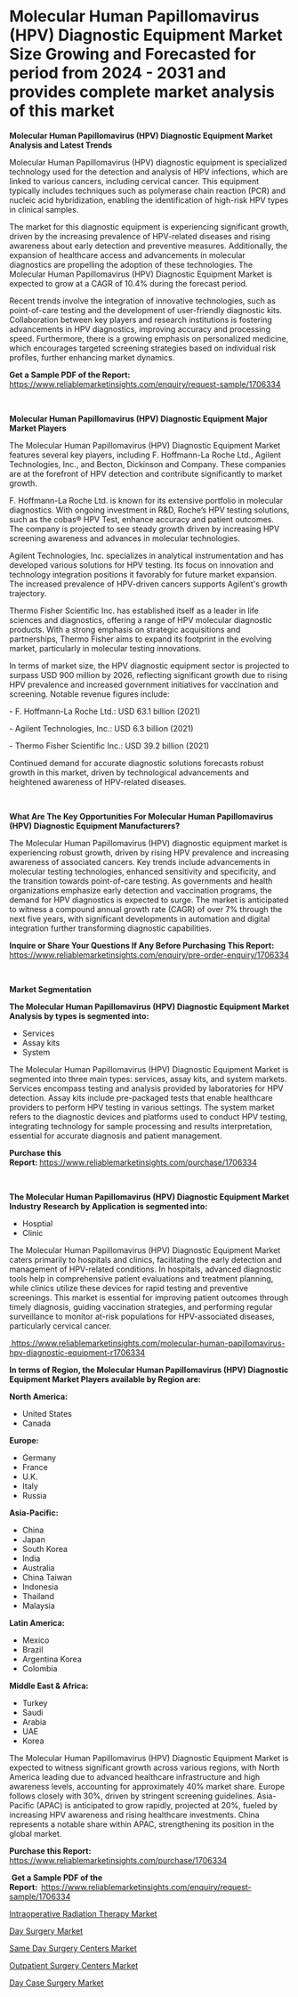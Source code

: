 <p><h1>Molecular Human Papillomavirus (HPV) Diagnostic Equipment Market Size Growing and Forecasted for period from 2024 - 2031 and provides complete market analysis of this market</h1></p><p><strong>Molecular Human Papillomavirus (HPV) Diagnostic Equipment Market Analysis and Latest Trends</strong></p>
<p><p>Molecular Human Papillomavirus (HPV) diagnostic equipment is specialized technology used for the detection and analysis of HPV infections, which are linked to various cancers, including cervical cancer. This equipment typically includes techniques such as polymerase chain reaction (PCR) and nucleic acid hybridization, enabling the identification of high-risk HPV types in clinical samples. </p><p>The market for this diagnostic equipment is experiencing significant growth, driven by the increasing prevalence of HPV-related diseases and rising awareness about early detection and preventive measures. Additionally, the expansion of healthcare access and advancements in molecular diagnostics are propelling the adoption of these technologies. The Molecular Human Papillomavirus (HPV) Diagnostic Equipment Market is expected to grow at a CAGR of 10.4% during the forecast period. </p><p>Recent trends involve the integration of innovative technologies, such as point-of-care testing and the development of user-friendly diagnostic kits. Collaboration between key players and research institutions is fostering advancements in HPV diagnostics, improving accuracy and processing speed. Furthermore, there is a growing emphasis on personalized medicine, which encourages targeted screening strategies based on individual risk profiles, further enhancing market dynamics.</p></p>
<p><strong>Get a Sample PDF of the Report:&nbsp;</strong> <a href="https://www.reliablemarketinsights.com/enquiry/request-sample/1706334?utm_campaign=1622&utm_medium=2&utm_source=Github&utm_content=ia&utm_term=21102024&utm_id=molecular-human-papillomavirus-hpv-diagnostic-equipment">https://www.reliablemarketinsights.com/enquiry/request-sample/1706334</a></p>
<p>&nbsp;</p>
<p><strong>Molecular Human Papillomavirus (HPV) Diagnostic Equipment Major Market Players</strong></p>
<p><p>The Molecular Human Papillomavirus (HPV) Diagnostic Equipment Market features several key players, including F. Hoffmann-La Roche Ltd., Agilent Technologies, Inc., and Becton, Dickinson and Company. These companies are at the forefront of HPV detection and contribute significantly to market growth.</p><p>F. Hoffmann-La Roche Ltd. is known for its extensive portfolio in molecular diagnostics. With ongoing investment in R&D, Roche’s HPV testing solutions, such as the cobas® HPV Test, enhance accuracy and patient outcomes. The company is projected to see steady growth driven by increasing HPV screening awareness and advances in molecular technologies.</p><p>Agilent Technologies, Inc. specializes in analytical instrumentation and has developed various solutions for HPV testing. Its focus on innovation and technology integration positions it favorably for future market expansion. The increased prevalence of HPV-driven cancers supports Agilent's growth trajectory.</p><p>Thermo Fisher Scientific Inc. has established itself as a leader in life sciences and diagnostics, offering a range of HPV molecular diagnostic products. With a strong emphasis on strategic acquisitions and partnerships, Thermo Fisher aims to expand its footprint in the evolving market, particularly in molecular testing innovations.</p><p>In terms of market size, the HPV diagnostic equipment sector is projected to surpass USD 900 million by 2026, reflecting significant growth due to rising HPV prevalence and increased government initiatives for vaccination and screening. Notable revenue figures include:</p><p>- F. Hoffmann-La Roche Ltd.: USD 63.1 billion (2021)</p><p>- Agilent Technologies, Inc.: USD 6.3 billion (2021)</p><p>- Thermo Fisher Scientific Inc.: USD 39.2 billion (2021)</p><p>Continued demand for accurate diagnostic solutions forecasts robust growth in this market, driven by technological advancements and heightened awareness of HPV-related diseases.</p></p>
<p>&nbsp;</p>
<p><strong>What Are The Key Opportunities For Molecular Human Papillomavirus (HPV) Diagnostic Equipment Manufacturers?</strong></p>
<p><p>The Molecular Human Papillomavirus (HPV) diagnostic equipment market is experiencing robust growth, driven by rising HPV prevalence and increasing awareness of associated cancers. Key trends include advancements in molecular testing technologies, enhanced sensitivity and specificity, and the transition towards point-of-care testing. As governments and health organizations emphasize early detection and vaccination programs, the demand for HPV diagnostics is expected to surge. The market is anticipated to witness a compound annual growth rate (CAGR) of over 7% through the next five years, with significant developments in automation and digital integration further transforming diagnostic capabilities.</p></p>
<p><strong>Inquire or Share Your Questions If Any Before Purchasing This Report:</strong> <a href="https://www.reliablemarketinsights.com/enquiry/pre-order-enquiry/1706334?utm_campaign=1622&utm_medium=2&utm_source=Github&utm_content=ia&utm_term=21102024&utm_id=molecular-human-papillomavirus-hpv-diagnostic-equipment">https://www.reliablemarketinsights.com/enquiry/pre-order-enquiry/1706334</a></p>
<p>&nbsp;</p>
<p><strong>Market Segmentation</strong></p>
<p><strong>The Molecular Human Papillomavirus (HPV) Diagnostic Equipment Market Analysis by types is segmented into:</strong></p>
<p><ul><li>Services</li><li>Assay kits</li><li>System</li></ul></p>
<p><p>The Molecular Human Papillomavirus (HPV) Diagnostic Equipment Market is segmented into three main types: services, assay kits, and system markets. Services encompass testing and analysis provided by laboratories for HPV detection. Assay kits include pre-packaged tests that enable healthcare providers to perform HPV testing in various settings. The system market refers to the diagnostic devices and platforms used to conduct HPV testing, integrating technology for sample processing and results interpretation, essential for accurate diagnosis and patient management.</p></p>
<p><strong>Purchase this Report:&nbsp;</strong><a href="https://www.reliablemarketinsights.com/purchase/1706334?utm_campaign=1622&utm_medium=2&utm_source=Github&utm_content=ia&utm_term=21102024&utm_id=molecular-human-papillomavirus-hpv-diagnostic-equipment">https://www.reliablemarketinsights.com/purchase/1706334</a></p>
<p>&nbsp;</p>
<p><strong>The Molecular Human Papillomavirus (HPV) Diagnostic Equipment Market Industry Research by Application is segmented into:</strong></p>
<p><ul><li>Hosptial</li><li>Clinic</li></ul></p>
<p><p>The Molecular Human Papillomavirus (HPV) Diagnostic Equipment Market caters primarily to hospitals and clinics, facilitating the early detection and management of HPV-related conditions. In hospitals, advanced diagnostic tools help in comprehensive patient evaluations and treatment planning, while clinics utilize these devices for rapid testing and preventive screenings. This market is essential for improving patient outcomes through timely diagnosis, guiding vaccination strategies, and performing regular surveillance to monitor at-risk populations for HPV-associated diseases, particularly cervical cancer.</p></p>
<p><a href="https://www.reliablemarketinsights.com/molecular-human-papillomavirus-hpv-diagnostic-equipment-r1706334?utm_campaign=1622&utm_medium=2&utm_source=Github&utm_content=ia&utm_term=21102024&utm_id=molecular-human-papillomavirus-hpv-diagnostic-equipment">&nbsp;https://www.reliablemarketinsights.com/molecular-human-papillomavirus-hpv-diagnostic-equipment-r1706334</a></p>
<p><strong>In terms of Region, the Molecular Human Papillomavirus (HPV) Diagnostic Equipment Market Players available by Region are:</strong></p>
<p>
    <p> <strong> North America: </strong>
        <ul>
            <li>United States</li>
            <li>Canada</li>
        </ul>
        </p> 
    <p> <strong> Europe: </strong>
        <ul>
            <li>Germany</li>
            <li>France</li>
            <li>U.K.</li>
            <li>Italy</li>
            <li>Russia</li>
        </ul>
        </p> 
    <p> <strong> Asia-Pacific: </strong>
        <ul>
            <li>China</li>
            <li>Japan</li>
            <li>South Korea</li>
            <li>India</li>
            <li>Australia</li>
            <li>China Taiwan</li>
            <li>Indonesia</li>
            <li>Thailand</li>
            <li>Malaysia</li>
        </ul>
        </p> 
    <p> <strong> Latin America: </strong>
        <ul>
            <li>Mexico</li>
            <li>Brazil</li>
            <li>Argentina Korea</li>
            <li>Colombia</li>
        </ul>
        </p> 
    <p> <strong> Middle East & Africa: </strong>
        <ul>
            <li>Turkey</li>
            <li>Saudi</li>
            <li>Arabia</li>
            <li>UAE</li>
            <li>Korea</li>
        </ul>
    </p>
    </p>
<p><p>The Molecular Human Papillomavirus (HPV) Diagnostic Equipment Market is expected to witness significant growth across various regions, with North America leading due to advanced healthcare infrastructure and high awareness levels, accounting for approximately 40% market share. Europe follows closely with 30%, driven by stringent screening guidelines. Asia-Pacific (APAC) is anticipated to grow rapidly, projected at 20%, fueled by increasing HPV awareness and rising healthcare investments. China represents a notable share within APAC, strengthening its position in the global market.</p></p>
<p><strong>Purchase this Report: </strong><a href="https://www.reliablemarketinsights.com/purchase/1706334?utm_campaign=1622&utm_medium=2&utm_source=Github&utm_content=ia&utm_term=21102024&utm_id=molecular-human-papillomavirus-hpv-diagnostic-equipment">https://www.reliablemarketinsights.com/purchase/1706334</a></p>
<p>&nbsp;<strong>Get a Sample PDF of the Report:&nbsp;&nbsp;</strong><a href="https://www.reliablemarketinsights.com/enquiry/request-sample/1706334?utm_campaign=1622&utm_medium=2&utm_source=Github&utm_content=ia&utm_term=21102024&utm_id=molecular-human-papillomavirus-hpv-diagnostic-equipment">https://www.reliablemarketinsights.com/enquiry/request-sample/1706334</a></p>
<p><strong></strong></p>
<p><p><a href="https://www.linkedin.com/pulse/market-leaders-laggards-global-intraoperative-radiation-therapy-ykcjc?utm_campaign=1622&utm_medium=2&utm_source=Github&utm_content=ia&utm_term=21102024&utm_id=molecular-human-papillomavirus-hpv-diagnostic-equipment">Intraoperative Radiation Therapy Market</a></p><p><a href="https://www.linkedin.com/pulse/day-surgery-market-global-regional-analysis-focus-region-8qdrc?utm_campaign=1622&utm_medium=2&utm_source=Github&utm_content=ia&utm_term=21102024&utm_id=molecular-human-papillomavirus-hpv-diagnostic-equipment">Day Surgery Market</a></p><p><a href="https://www.linkedin.com/pulse/same-day-surgery-centers-market-industry-landscape-growth-trajectories-tgqbc?utm_campaign=1622&utm_medium=2&utm_source=Github&utm_content=ia&utm_term=21102024&utm_id=molecular-human-papillomavirus-hpv-diagnostic-equipment">Same Day Surgery Centers Market</a></p><p><a href="https://www.linkedin.com/pulse/charting-future-comprehensive-analysis-global-outpatient-surgery-qhj8c?utm_campaign=1622&utm_medium=2&utm_source=Github&utm_content=ia&utm_term=21102024&utm_id=molecular-human-papillomavirus-hpv-diagnostic-equipment">Outpatient Surgery Centers Market</a></p><p><a href="https://www.linkedin.com/pulse/global-day-case-surgery-market-landscape-future-trends-0wicc?utm_campaign=1622&utm_medium=2&utm_source=Github&utm_content=ia&utm_term=21102024&utm_id=molecular-human-papillomavirus-hpv-diagnostic-equipment">Day Case Surgery Market</a></p></p>